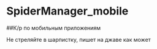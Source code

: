 # SpiderManager_mobile
##К/р по мобильным приложениям

Не стреляйте в шарпистку, пишет на джаве как может

